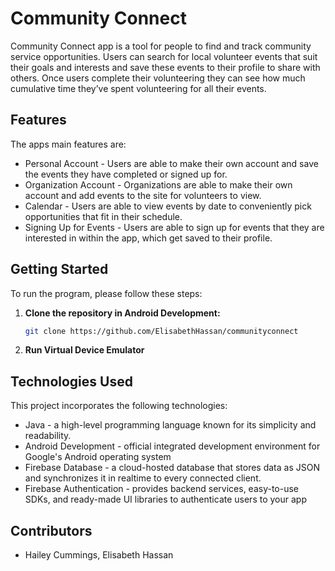 # Community Connect

Community Connect app is a tool for people to find and track community service opportunities. Users can search for local 
volunteer events that suit their goals and interests and save these events to their profile to share with others. Once users 
complete their volunteering they can see how much cumulative time they’ve spent volunteering for all their events.

## Features 

The apps main features are:

* Personal Account - Users are able to make their own account and save the events they have completed or signed up for.
* Organization Account -  Organizations  are able to make their own account and add events to the site for volunteers to view.
* Calendar - Users are able to view events by date to conveniently pick opportunities that fit in their schedule.
* Signing Up for Events - Users are able to sign up for events that they are interested in within the app, which get saved to their profile. 


## Getting Started

To run the program, please follow these steps:

1. **Clone the repository in Android Development:**

   ```bash
   git clone https://github.com/ElisabethHassan/communityconnect
   ```

2. **Run Virtual Device Emulator**


## Technologies Used

This project incorporates the following technologies:

* Java - a high-level programming language known for its simplicity and readability.
* Android Development - official integrated development environment for Google's Android operating system
* Firebase Database - a cloud-hosted database that stores data as JSON and synchronizes it in realtime to every connected client.
* Firebase Authentication - provides backend services, easy-to-use SDKs, and ready-made UI libraries to authenticate users to your app

## Contributors
* Hailey Cummings, Elisabeth Hassan
